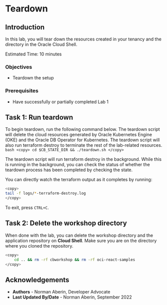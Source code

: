 # Teardown

## Introduction

In this lab, you will tear down the resources created in your tenancy and the directory in the Oracle Cloud Shell.

Estimated Time: 10 minutes

### Objectives

* Teardown the setup

### Prerequisites

* Have successfully or partially completed Lab 1

## Task 1: Run teardown

To begin teardown, run the following command below. The teardown script will delete the cloud resources generated by Oracle Kubernetes Engine (OKE) and the Oracle DB Operator for Kubernetes. The teardown script will also run terraform destroy to terminate the rest of the lab-related resources.
    ```bash
    <copy>
    cd $CB_STATE_DIR && ./teardown.sh
    </copy>
    ```

The teardown script will run terraform destroy in the background. While this is running in the background, you can check the status of whether the teardown process has been completed by checking the state. 

You can directly watch the terraform output as it completes by running:
```bash
<copy>
tail -f logs/*-terraform-destroy.log
</copy>
```
To exit, press `CTRL+C`.


## Task 2: Delete the workshop directory
When done with the lab, you can delete the workshop directory and the application repository on __Cloud Shell__. Make sure you are on the directory where you cloned the repository.

```bash
<copy>
    cd .. && rm -rf cbworkshop && rm -rf oci-react-samples
</copy>
```

## Acknowledgements

* **Authors** - Norman Aberin, Developer Advocate
* **Last Updated By/Date** - Norman Aberin, September 2022
